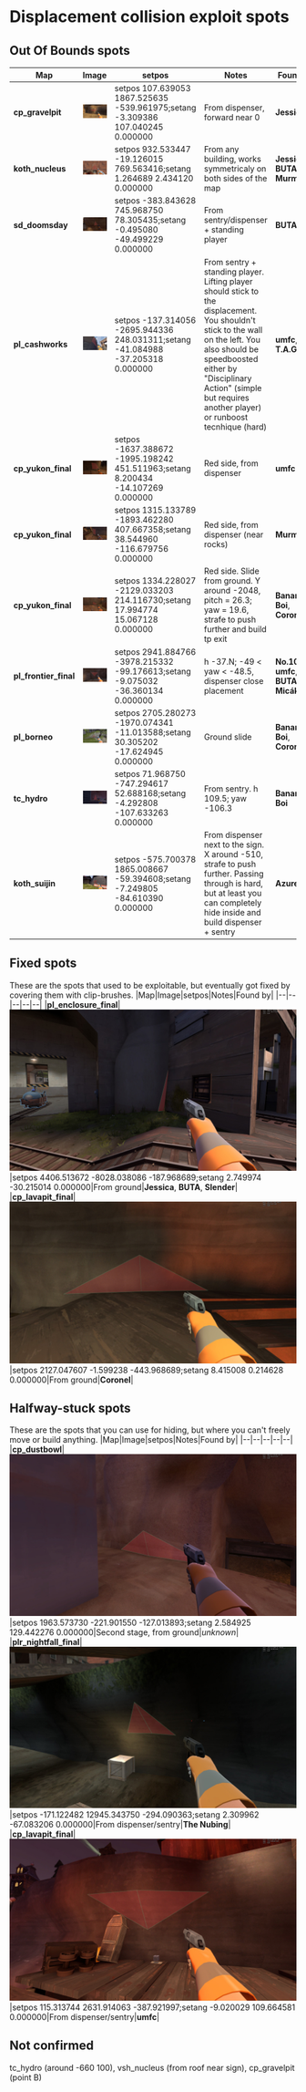 # Displacement collision exploit spots

## Out Of Bounds spots
|Map|Image|setpos|Notes|Found by|
|--|--|--|--|--|
|**cp_gravelpit**|![](images/cp_gravelpit.jpg)|setpos 107.639053 1867.525635 -539.961975;setang -3.309386 107.040245 0.000000|From dispenser, forward near 0|**Jessica**|
|**koth_nucleus**|![](images/koth_nucleus.jpg)|setpos 932.533447 -19.126015 769.563416;setang 1.264689 2.434120 0.000000|From any building, works symmetricaly on both sides of the map|**Jessica**, **BUTA**, **Murman**|
|**sd_doomsday**|![](images/sd_doomsday.jpg)|setpos -383.843628 745.968750 78.305435;setang -0.495080 -49.499229 0.000000|From sentry/dispenser + standing player|**BUTA**|
|**pl_cashworks**|![](images/pl_cashworks.jpg)|setpos -137.314056 -2695.944336 248.031311;setang -41.084988 -37.205318 0.000000|From sentry + standing player. Lifting player should stick to the displacement. You shouldn't stick to the wall on the left. You also should be speedboosted either by "Disciplinary Action" (simple but requires another player) or runboost tecnhique (hard)|**umfc**, **T.A.G.**|
|**cp_yukon_final**|![](images/cp_yukon_final_m.jpg)|setpos -1637.388672 -1995.198242 451.511963;setang 8.200434 -14.107269 0.000000|Red side, from dispenser|**umfc**|
|**cp_yukon_final**|![](images/cp_yukon_final_s.jpg)|setpos 1315.133789 -1893.462280 407.667358;setang 38.544960 -116.679756 0.000000|Red side, from dispenser (near rocks)|**Murman**|
|**cp_yukon_final**|![](images/cp_yukon_final_l.jpg)|setpos 1334.228027 -2129.033203 214.116730;setang 17.994774 15.067128 0.000000|Red side. Slide from ground. Y around -2048, pitch = 26.3; yaw = 19.6, strafe to push further and build tp exit|**Banana Boi**, **Coronel**|
|**pl_frontier_final**|![](images/pl_frontier_final.jpg)|setpos 2941.884766 -3978.215332 -99.176613;setang -9.075032 -36.360134 0.000000|h -37.N; -49 < yaw < -48.5, dispenser close placement|**No.10884**, **umfc**, **BUTA**, **Micák**|
|**pl_borneo**|![](images/pl_borneo.jpg)|setpos 2705.280273 -1970.074341 -11.013588;setang 30.305202 -17.624945 0.000000|Ground slide|**Banana Boi**, **Coronel**|
|**tc_hydro**|![](images/tc_hydro.jpg)|setpos 71.968750 -747.294617 52.688168;setang -4.292808 -107.633263 0.000000|From sentry. h 109.5; yaw -106.3|**Banana Boi**|
|**koth_suijin**|![](images/koth_suijin.jpg)|setpos -575.700378 1865.008667 -59.394608;setang -7.249805 -84.610390 0.000000|From dispenser next to the sign. X around -510, strafe to push further. Passing through is hard, but at least you can completely hide inside and build dispenser + sentry|**Azure**|

## Fixed spots
These are the spots that used to be exploitable, but eventually got fixed by covering them with clip-brushes.
|Map|Image|setpos|Notes|Found by|
|--|--|--|--|--|
|**pl_enclosure_final**|![](images/pl_enclosure_final.jpg)|setpos 4406.513672 -8028.038086 -187.968689;setang 2.749974 -30.215014 0.000000|From ground|**Jessica**, **BUTA**, **Slender**|
|**cp_lavapit_final**|![](images/cp_lavapit_final_c.jpg)|setpos 2127.047607 -1.599238 -443.968689;setang 8.415008 0.214628 0.000000|From ground|**Coronel**|

## Halfway-stuck spots
These are the spots that you can use for hiding, but where you can't freely move or build anything.
|Map|Image|setpos|Notes|Found by|
|--|--|--|--|--|
|**cp_dustbowl**|![](images/cp_dustbowl.jpg)|setpos 1963.573730 -221.901550 -127.013893;setang 2.584925 129.442276 0.000000|Second stage, from ground|*unknown*|
|**plr_nightfall_final**|![](images/plr_nightfall_final.jpg)|setpos -171.122482 12945.343750 -294.090363;setang 2.309962 -67.083206 0.000000|From dispenser/sentry|**The Nubing**|
|**cp_lavapit_final**|![](images/cp_lavapit_final_b.jpg)|setpos 115.313744 2631.914063 -387.921997;setang -9.020029 109.664581 0.000000|From dispenser/sentry|**umfc**|

## Not confirmed
tc_hydro (around -660 100), vsh_nucleus (from roof near sign), cp_gravelpit (point B)